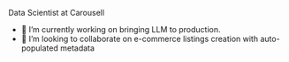 Data Scientist at Carousell

- 🔭 I’m currently working on bringing LLM to production. 
- 👯 I’m looking to collaborate on e-commerce listings creation with auto-populated metadata
